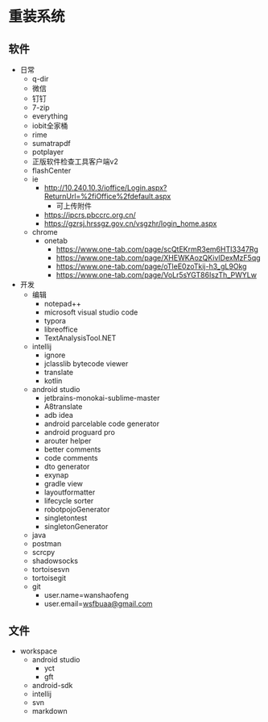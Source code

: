 # 重装系统

## 软件

+ 日常
  + q-dir
  + 微信
  + 钉钉
  + 7-zip
  + everything
  + iobit全家桶
  + rime
  + sumatrapdf
  + potplayer
  + 正版软件检查工具客户端v2
  + flashCenter
  + ie
    + http://10.240.10.3/ioffice/Login.aspx?ReturnUrl=%2fiOffice%2fdefault.aspx
      + 可上传附件
    + https://ipcrs.pbccrc.org.cn/
    + https://gzrsj.hrssgz.gov.cn/vsgzhr/login_home.aspx
  + chrome
    + onetab
      + https://www.one-tab.com/page/scQtEKrmR3em6HTI3347Rg
      + https://www.one-tab.com/page/XHEWKAozQKivIDexMzF5qg
      + https://www.one-tab.com/page/oTleE0zoTkij-h3_gL9Okg
      + https://www.one-tab.com/page/VoLr5sYGT86IszTh_PWYLw
+ 开发
  + 编辑
    + notepad++
    + microsoft visual studio code
    + typora
    + libreoffice
    + TextAnalysisTool.NET
  + intellij
    + ignore
    + jclasslib bytecode viewer
    + translate
    + kotlin
  + android studio
    + jetbrains-monokai-sublime-master
    + A8translate
    + adb idea
    + android parcelable code generator
    + android proguard pro
    + arouter helper
    + better comments
    + code comments
    + dto generator
    + exynap
    + gradle view
    + layoutformatter
    + lifecycle sorter
    + robotpojoGenerator
    + singletontest
    + singletonGenerator
  + java
  + postman
  + scrcpy
  + shadowsocks
  + tortoisesvn
  + tortoisegit
  + git
    + user.name=wanshaofeng
    + user.email=wsfbuaa@gmail.com

## 文件

+ workspace
  + android studio
    + yct
    + gft
  + android-sdk
  + intellij
  + svn
  + markdown
